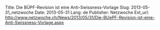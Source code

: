 Title: Die BÜPF-Revision ist eine Anti-Swissness-Vorlage
Slug: 2013-05-31_netzwoche
Date: 2013-05-31
Lang: de
Publisher: Netzwoche
Ext_url: http://www.netzwoche.ch/News/2013/05/31/Die-BUePF-Revision-ist-eine-Anti-Swissness-Vorlage.aspx